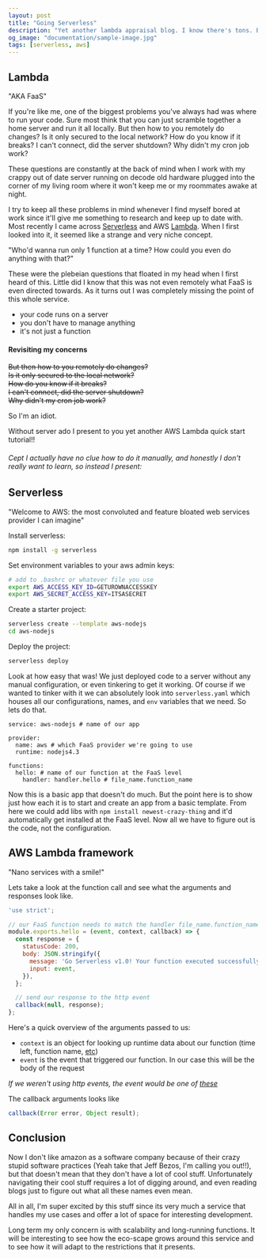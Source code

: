 ```yaml
---
layout: post
title: "Going Serverless"
description: "Yet another lambda appraisal blog. I know there's tons. But its cool and hip. And Easy."
og_image: "documentation/sample-image.jpg"
tags: [serverless, aws]
---
```


## Lambda
"AKA FaaS"

If you're like me, one of the biggest problems you've always had was where to run your code. Sure most think that you can just scramble together a home server and run it all locally. But then how to you remotely do changes? Is it only secured to the local network? How do you know if it breaks? I can't connect, did the server shutdown? Why didn't my cron job work?

These questions are constantly at the back of mind when I work with my crappy out of date server running on decode old hardware plugged into the corner of my living room where it won't keep me or my roommates awake at night.

I try to keep all these problems in mind whenever I find myself bored at work since it'll give me something to research and keep up to date with. Most recently I came across [Serverless](https://serverless.com/) and AWS [Lambda](http://docs.aws.amazon.com/lambda/latest/dg/welcome.html). When I first looked into it, it seemed like a strange and very niche concept.

"Who'd wanna run only 1 function at a time? How could you even do anything with that?"

These were the plebeian questions that floated in my head when I first heard of this. Little did I know that this was not even remotely what FaaS is even directed towards. As it turns out I was completely missing the point of this whole service.

- your code runs on a server
- you don't have to manage anything
- it's not just a function

#### Revisiting my concerns
~~But then how to you remotely do changes?~~  
~~Is it only secured to the local network?~~  
~~How do you know if it breaks?~~  
~~I can't connect, did the server shutdown?~~  
~~Why didn't my cron job work?~~  

So I'm an idiot.

Without server ado I present to you yet another AWS Lambda quick start tutorial!!
###### Cept I actually have no clue how to do it manually, and honestly I don't really want to learn, so instead I present:

## Serverless
"Welcome to AWS: the most convoluted and feature bloated web services provider I can imagine"

Install serverless:
```bash
npm install -g serverless
```

Set environment variables to your aws admin keys:
```bash
# add to .bashrc or whatever file you use
export AWS_ACCESS_KEY_ID=GETUROWNACCESSKEY
export AWS_SECRET_ACCESS_KEY=ITSASECRET
```

Create a starter project:
```bash
serverless create --template aws-nodejs
cd aws-nodejs
```

Deploy the project:
```bash
serverless deploy
```

Look at how easy that was! We just deployed code to a server without any manual configuration, or even tinkering to get it working. Of course if we wanted to tinker with it we can absolutely look into `serverless.yaml` which houses all our configurations, names, and `env` variables that we need. So lets do that.

```
service: aws-nodejs # name of our app

provider:
  name: aws # which FaaS provider we're going to use
  runtime: nodejs4.3

functions:
  hello: # name of our function at the FaaS level
    handler: handler.hello # file_name.function_name
```

Now this is a basic app that doesn't do much. But the point here is to show just how each it is to start and create an app from a basic template. From here we could add libs with `npm install newest-crazy-thing` and it'd automatically get installed at the FaaS level. Now all we have to figure out is the code, not the configuration.

## AWS Lambda framework
"Nano services with a smile!"

Lets take a look at the function call and see what the arguments and responses look like.

```js
'use strict';

// our FaaS function needs to match the handler file_name.function_name template
module.exports.hello = (event, context, callback) => {
  const response = {
    statusCode: 200,
    body: JSON.stringify({
      message: 'Go Serverless v1.0! Your function executed successfully!',
      input: event,
    }),
  };

  // send our response to the http event
  callback(null, response);
};
```

Here's a quick overview of the arguments passed to us:
- `context` is an object for looking up runtime data about our function (time left, function name, [etc](http://docs.aws.amazon.com/lambda/latest/dg/nodejs-prog-model-context.html#nodejs-prog-model-context-methods))
- `event` is the event that triggered our function. In our case this will be the body of the request

*If we weren't using http events, the event would be one of [these](http://docs.aws.amazon.com/lambda/latest/dg/eventsources.html)*

The callback arguments looks like
```js
callback(Error error, Object result);
```

## Conclusion

Now I don't like amazon as a software company because of their crazy stupid software practices (Yeah take that Jeff Bezos, I'm calling you out!!), but that doesn't mean that they don't have a lot of cool stuff. Unfortunately navigating their cool stuff requires a lot of digging around, and even reading blogs just to figure out what all these names even mean.

All in all, I'm super excited by this stuff since its very much a service that handles my use cases and offer a lot of space for interesting development.

Long term my only concern is with scalability and long-running functions. It will be interesting to see how the eco-scape grows around this service and to see how it will adapt to the restrictions that it presents.

